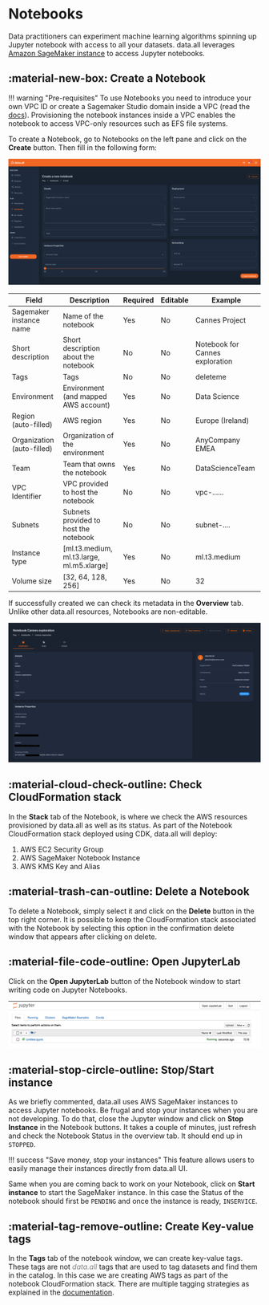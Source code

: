 # **Notebooks**

Data practitioners can experiment machine learning algorithms
spinning up Jupyter notebook with access to all your datasets. data.all leverages
<a href="https://docs.aws.amazon.com/sagemaker/latest/dg/nbi.html" target="_blank">
Amazon SageMaker instance</a> to access Jupyter notebooks.


## :material-new-box: **Create a Notebook**
!!! warning "Pre-requisites"
    To use Notebooks you need to introduce your own VPC ID or create a Sagemaker Studio domain inside a VPC
    (read the <a href="https://docs.aws.amazon.com/sagemaker/latest/dg/onboard-vpc.html" target="_blank">docs</a>).
    Provisioning the notebook instances inside a VPC enables the notebook to access VPC-only
    resources such as EFS file systems.


To create a Notebook, go to Notebooks on the left pane and click on the **Create** button. Then fill in the following form:

![notebooks](pictures/notebooks/nb_form.png#zoom#shadow)

| Field                      | Description                                    | Required | Editable |Example
|----------------------------|------------------------------------------------|----------|----------|-------------
| Sagemaker instance name    | Name of the notebook                           | Yes      | No       |Cannes Project
| Short description          | Short description about the notebook           | No       | No       |Notebook for Cannes exploration
| Tags                       | Tags                                           | No       | No       |deleteme
| Environment                | Environment (and mapped AWS account)           | Yes      | No       |Data Science
| Region (auto-filled)       | AWS region                                     | Yes      | No       |Europe (Ireland)
| Organization (auto-filled) | Organization of the environment                | Yes      | No       | AnyCompany EMEA
| Team                       | Team that owns the notebook                    | Yes      | No       |DataScienceTeam
| VPC Identifier    | VPC provided to host the notebook              | No       | No       | vpc-......
| Subnets    | Subnets provided to host the notebook   | No       | No       | subnet-....
| Instance type              | [ml.t3.medium,  ml.t3.large,     ml.m5.xlarge] | Yes      | No       |ml.t3.medium
| Volume size                | [32, 64, 128, 256]                             | Yes      | No       |32


If successfully created we can check its metadata in the **Overview** tab. Unlike other data.all resources, Notebooks
are non-editable.

![notebooks](pictures/notebooks/nb_overview.png#zoom#shadow)

## :material-cloud-check-outline: **Check CloudFormation stack**
In the **Stack** tab of the Notebook, is where we check the AWS resources provisioned by data.all as well as its status.
As part of the Notebook CloudFormation stack deployed using CDK, data.all will deploy:

1. AWS EC2 Security Group
2. AWS SageMaker Notebook Instance
3. AWS KMS Key and Alias


## :material-trash-can-outline: **Delete a Notebook**

To delete a Notebook, simply select it and click on the **Delete** button in the top right corner. It is possible to
keep the CloudFormation stack associated with the Notebook by selecting this option in the confirmation
delete window that appears after clicking on delete.


## :material-file-code-outline: **Open JupyterLab**
Click on the **Open JupyterLab** button of the Notebook window to start writing code on Jupyter Notebooks.

![buttons](pictures/notebooks/nb_jupyter.png#zoom#shadow)

## :material-stop-circle-outline: **Stop/Start instance**
As we briefly commented, data.all uses AWS SageMaker instances to access Jupyter notebooks. Be frugal and stop your
instances when you are not developing. To do that, close the Jupyter window and click on
**Stop Instance** in the Notebook buttons. It takes a couple of minutes, just refresh and check the Notebook Status
in the overview tab. It should end up in `STOPPED`.

!!! success "Save money, stop your instances"
    This feature allows users to easily manage their instances directly from data.all UI.

Same when you are coming back to work on your Notebook, click on **Start instance** to start the SageMaker instance.
In this case the Status of the notebook should first be `PENDING` and once the instance is ready, `INSERVICE`.

## :material-tag-remove-outline: **Create Key-value tags**

In the **Tags** tab of the notebook window, we can create key-value tags. These tags are not <span style="color:grey">*data.all*</span> tags
that are used to tag datasets and find them in the catalog. In this case we are creating AWS tags as part of the
notebook CloudFormation stack. There are multiple tagging strategies as explained in the
<a href="https://docs.aws.amazon.com/general/latest/gr/aws_tagging.html">documentation</a>.
